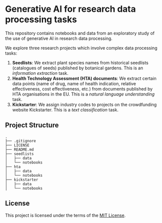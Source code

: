 # Generative AI for research data processing tasks

This repository contains notebooks and data from an exploratory study of the use of generative AI in research data processing.

We explore three research projects which involve complex data processing tasks: 

1. **Seedlists**: We extract plant species names from historical seedlists (catalogues of seeds) published by botanical gardens. This is an *information extraction* task.  
2. **Health Technology Assessment (HTA) documents**: We extract certain data points (name of drug, name of health indication, relative effectiveness, cost effectiveness, etc.) from documents published by HTA organisations in the EU. This is a *natural language understanding* task. 
3. **Kickstarter**: We assign industry codes to projects on the crowdfunding website Kickstarter. This is a *text classification* task.
   
## Project Structure

```
.
├── .gitignore
├── LICENSE
├── README.md
├── seedlists               
│   ├── data         
│   └── notebooks           
├── hta               
│   ├── data         
│   └── notebooks   
├── kickstarter               
│   ├── data         
│   └── notebooks 
```

## License

This project is licensed under the terms of the [MIT License](/LICENSE).
